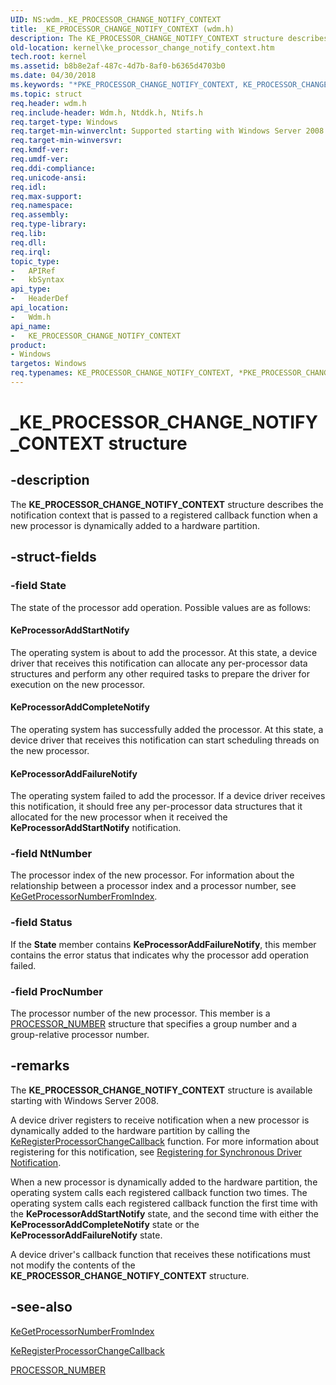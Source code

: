 ```yaml
---
UID: NS:wdm._KE_PROCESSOR_CHANGE_NOTIFY_CONTEXT
title: _KE_PROCESSOR_CHANGE_NOTIFY_CONTEXT (wdm.h)
description: The KE_PROCESSOR_CHANGE_NOTIFY_CONTEXT structure describes the notification context that is passed to a registered callback function when a new processor is dynamically added to a hardware partition.
old-location: kernel\ke_processor_change_notify_context.htm
tech.root: kernel
ms.assetid: b8b8e2af-487c-4d7b-8af0-b6365d4703b0
ms.date: 04/30/2018
ms.keywords: "*PKE_PROCESSOR_CHANGE_NOTIFY_CONTEXT, KE_PROCESSOR_CHANGE_NOTIFY_CONTEXT, KE_PROCESSOR_CHANGE_NOTIFY_CONTEXT structure [Kernel-Mode Driver Architecture], PKE_PROCESSOR_CHANGE_NOTIFY_CONTEXT, PKE_PROCESSOR_CHANGE_NOTIFY_CONTEXT structure pointer [Kernel-Mode Driver Architecture], _KE_PROCESSOR_CHANGE_NOTIFY_CONTEXT, kernel.ke_processor_change_notify_context, kstruct_c_dcd6ab01-880a-4a63-bd74-acff53b786d1.xml, wdm/KE_PROCESSOR_CHANGE_NOTIFY_CONTEXT, wdm/PKE_PROCESSOR_CHANGE_NOTIFY_CONTEXT"
ms.topic: struct
req.header: wdm.h
req.include-header: Wdm.h, Ntddk.h, Ntifs.h
req.target-type: Windows
req.target-min-winverclnt: Supported starting with Windows Server 2008.
req.target-min-winversvr: 
req.kmdf-ver: 
req.umdf-ver: 
req.ddi-compliance: 
req.unicode-ansi: 
req.idl: 
req.max-support: 
req.namespace: 
req.assembly: 
req.type-library: 
req.lib: 
req.dll: 
req.irql: 
topic_type:
-	APIRef
-	kbSyntax
api_type:
-	HeaderDef
api_location:
-	Wdm.h
api_name:
-	KE_PROCESSOR_CHANGE_NOTIFY_CONTEXT
product:
- Windows
targetos: Windows
req.typenames: KE_PROCESSOR_CHANGE_NOTIFY_CONTEXT, *PKE_PROCESSOR_CHANGE_NOTIFY_CONTEXT
---
```


# _KE_PROCESSOR_CHANGE_NOTIFY_CONTEXT structure


## -description


The <b>KE_PROCESSOR_CHANGE_NOTIFY_CONTEXT</b> structure describes the notification context that is passed to a registered callback function when a new processor is dynamically added to a hardware partition.


## -struct-fields




### -field State

The state of the processor add operation. Possible values are as follows:





#### KeProcessorAddStartNotify

The operating system is about to add the processor. At this state, a device driver that receives this notification can allocate any per-processor data structures and perform any other required tasks to prepare the driver for execution on the new processor.



#### KeProcessorAddCompleteNotify

The operating system has successfully added the processor. At this state, a device driver that receives this notification can start scheduling threads on the new processor.



#### KeProcessorAddFailureNotify

The operating system failed to add the processor. If a device driver receives this notification, it should free any per-processor data structures that it allocated for the new processor when it received the <b>KeProcessorAddStartNotify</b> notification.


### -field NtNumber

The processor index of the new processor. For information about the relationship between a processor index and a processor number, see <a href="https://msdn.microsoft.com/library/windows/hardware/ff552100">KeGetProcessorNumberFromIndex</a>.


### -field Status

If the <b>State</b> member contains <b>KeProcessorAddFailureNotify</b>, this member contains the error status that indicates why the processor add operation failed.


### -field ProcNumber

The processor number of the new processor. This member is a <a href="https://msdn.microsoft.com/library/windows/hardware/ff559913">PROCESSOR_NUMBER</a> structure that specifies a group number and a group-relative processor number.


## -remarks



The <b>KE_PROCESSOR_CHANGE_NOTIFY_CONTEXT</b> structure is available starting with Windows Server 2008.

A device driver registers to receive notification when a new processor is dynamically added to the hardware partition by calling the <a href="https://msdn.microsoft.com/library/windows/hardware/ff553120">KeRegisterProcessorChangeCallback</a> function. For more information about registering for this notification, see <a href="https://msdn.microsoft.com/library/windows/hardware/ff560897">Registering for Synchronous Driver Notification</a>.

When a new processor is dynamically added to the hardware partition, the operating system calls each registered callback function two times. The operating system calls each registered callback function the first time with the <b>KeProcessorAddStartNotify</b> state, and the second time with either the <b>KeProcessorAddCompleteNotify</b> state or the <b>KeProcessorAddFailureNotify</b> state.

A device driver's callback function that receives these notifications must not modify the contents of the <b>KE_PROCESSOR_CHANGE_NOTIFY_CONTEXT</b> structure.




## -see-also




<a href="https://msdn.microsoft.com/library/windows/hardware/ff552100">KeGetProcessorNumberFromIndex</a>



<a href="https://msdn.microsoft.com/library/windows/hardware/ff553120">KeRegisterProcessorChangeCallback</a>



<a href="https://msdn.microsoft.com/library/windows/hardware/ff559913">PROCESSOR_NUMBER</a>
 

 

